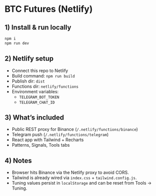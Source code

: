 # BTC Futures (Netlify)

## 1) Install & run locally
```bash
npm i
npm run dev
```

## 2) Netlify setup
- Connect this repo to Netlify
- Build command: `npm run build`
- Publish dir: `dist`
- Functions dir: `netlify/functions`
- Environment variables:
  - `TELEGRAM_BOT_TOKEN`
  - `TELEGRAM_CHAT_ID`

## 3) What’s included
- Public REST proxy for Binance (`/.netlify/functions/binance`)
- Telegram push (`/.netlify/functions/telegram`)
- React app with Tailwind + Recharts
- Patterns, Signals, Tools tabs

## 4) Notes
- Browser hits Binance via the Netlify proxy to avoid CORS.
- Tailwind is already wired via `index.css` + `tailwind.config.js`.
- Tuning values persist in `localStorage` and can be reset from Tools → Tuning.
